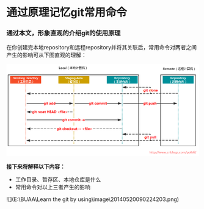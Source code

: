 # 通过原理记忆git常用命令

### 通过本文，形象直观的介绍git的使用原理

在你创建完本地repository和远程repository并将其关联后，常用命令对两者之间产生的影响可从下图直观的理解：

![](image/153475-20171013183602293-822234036.png)

**接下来将解释以下内容：**

- 工作目录、暂存区、本地仓库是什么
- 常用命令对以上三者产生的影响

![](E:\BUAA\Learn the git by using\image\20140520090224203.png)
